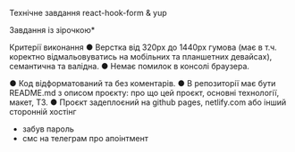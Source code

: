 Технічне завдання 
react-hook-form & yup



Завдання із зірочкою* 

Критерії виконання 
● Верстка від 320рх до 1440рх гумова (має в т.ч. коректно відмальовуватись на мобільних та планшетних девайсах), семантична та валідна. 
● Немає помилок в консолі браузера. 

● Код відформатований та без коментарів. 
● В репозиторії має бути README.md з описом проєкту: про що цей проєкт, основні технології, макет, ТЗ.
● Проєкт задеплоєний на github pages,  netlify.com або інший сторонній хостінг



- забув пароль
- смс на телеграм про апоінтмент
